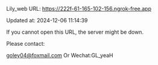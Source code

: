 Lily_web URL: https://222f-61-165-102-156.ngrok-free.app

Updated at: 2024-12-06 11:14:39

If you cannot open this URL, the server might be down.

Please contact: 

goley04@foxmail.com Or Wechat:GL_yeaH